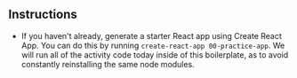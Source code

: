 ## Instructions

* If you haven't already, generate a starter React app using Create React App. You can do this by running `create-react-app 00-practice-app`. We will run all of the activity code today inside of this boilerplate, as to avoid constantly reinstalling the same node modules.